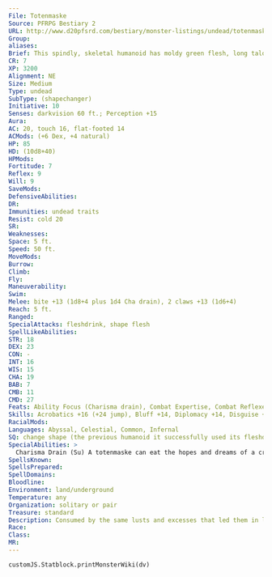 ```yaml
---
File: Totenmaske
Source: PFRPG Bestiary 2
URL: http://www.d20pfsrd.com/bestiary/monster-listings/undead/totenmaske
Group: 
aliases: 
Brief: This spindly, skeletal humanoid has moldy green flesh, long talons for hands, and a head that seems to be mostly mouth.
CR: 7
XP: 3200
Alignment: NE
Size: Medium
Type: undead
SubType: (shapechanger)
Initiative: 10
Senses: darkvision 60 ft.; Perception +15
Aura: 
AC: 20, touch 16, flat-footed 14
ACMods: (+6 Dex, +4 natural)
HP: 85
HD: (10d8+40)
HPMods: 
Fortitude: 7
Reflex: 9
Will: 9
SaveMods: 
DefensiveAbilities: 
DR: 
Immunities: undead traits
Resist: cold 20
SR: 
Weaknesses: 
Space: 5 ft.
Speed: 50 ft.
MoveMods: 
Burrow: 
Climb: 
Fly: 
Maneuverability: 
Swim: 
Melee: bite +13 (1d8+4 plus 1d4 Cha drain), 2 claws +13 (1d6+4)
Reach: 5 ft.
Ranged: 
SpecialAttacks: fleshdrink, shape flesh
SpellLikeAbilities: 
STR: 18
DEX: 23
CON: -
INT: 16
WIS: 15
CHA: 19
BAB: 7
CMB: 11
CMD: 27
Feats: Ability Focus (Charisma drain), Combat Expertise, Combat Reflexes, Improved Initiative, Weapon Finesse
Skills: Acrobatics +16 (+24 jump), Bluff +14, Diplomacy +14, Disguise +17, Perception +15, Sense Motive +15, Stealth +19
RacialMods: 
Languages: Abyssal, Celestial, Common, Infernal
SQ: change shape (the previous humanoid it successfully used its fleshdrink ability on; alter self )
SpecialAbilities: >
  Charisma Drain (Su) A totenmaske can eat the hopes and dreams of a creature it bites, dealing 1d4 points of Charisma drain unless the victim makes a DC 21 Will save. The save DC is Charisma-based.  Fleshdrink (Su) If a totenmaske hits a single creature with both claw attacks, the hollow claws drain away some of the target's flesh, dealing 1d6 points of Constitution damage and making the victim sickened for 1d4 rounds. A successful DC 19 Fortitude save negates the Constitution damage and reduces the sickened condition duration to 1 round. The save DC is Charisma-based.  Shape Flesh (Su) By spending 1 minute in contact with a helpless creature, a totenmaske can reshape the target's face, causing flesh to cover vital features. The target may attempt a DC 19 Fortitude save to resist. Changes are permanent, but can be reversed with heal, restoration, or regeneration, or by surgically opening the sealed flesh with a DC 15 Heal check that takes 1d3 rounds and deals 1d4 points of damage even if the check is not successful. A totenmaske can use this ability on one of four different features per use: ears (target becomes deaf ), eyes (target becomes blind), mouth (target cannot speak or eat), or nose (target cannot smell). Multiple uses can have increasingly serious effects (such as sealing the mouth and nose, which causes suffocation). The save DC is Charisma-based.
SpellsKnown: 
SpellsPrepared: 
SpellDomains: 
Bloodline: 
Environment: land/underground
Temperature: any
Organization: solitary or pair
Treasure: standard
Description: Consumed by the same lusts and excesses that led them in life, the souls of some sinners rise as totenmaskes, drinking the flesh and memories of living creatures and even stepping into their lives to once more pursue their base desires. Incapable of resuming their sinful pursuits in their natural form, totenmaskes often keep their victims alive for as long as possible, renewing their stolen identities regularly in order to continue indulging in pleasures of the flesh.  A totenmaske can be created from the corpse of a sinful mortal by a cleric of at least 18th level using the create greater undead spell.  A totenmaske is 6 feet tall and weighs 140 pounds.
Race: 
Class: 
MR: 
---
```

```dataviewjs
customJS.Statblock.printMonsterWiki(dv)
```
